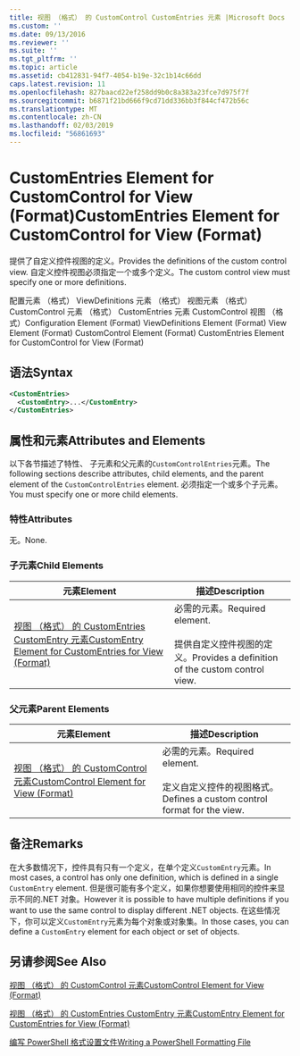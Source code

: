 ```yaml
---
title: 视图 （格式） 的 CustomControl CustomEntries 元素 |Microsoft Docs
ms.custom: ''
ms.date: 09/13/2016
ms.reviewer: ''
ms.suite: ''
ms.tgt_pltfrm: ''
ms.topic: article
ms.assetid: cb412831-94f7-4054-b19e-32c1b14c66dd
caps.latest.revision: 11
ms.openlocfilehash: 827baacd22ef258dd9b0c8a383a23fce7d975f7f
ms.sourcegitcommit: b6871f21bd666f9cd71dd336bb3f844cf472b56c
ms.translationtype: MT
ms.contentlocale: zh-CN
ms.lasthandoff: 02/03/2019
ms.locfileid: "56861693"
---
```

# <a name="customentries-element-for-customcontrol-for-view-format"></a><span data-ttu-id="227c9-102">CustomEntries Element for CustomControl for View (Format)</span><span class="sxs-lookup"><span data-stu-id="227c9-102">CustomEntries Element for CustomControl for View (Format)</span></span>

<span data-ttu-id="227c9-103">提供了自定义控件视图的定义。</span><span class="sxs-lookup"><span data-stu-id="227c9-103">Provides the definitions of the custom control view.</span></span> <span data-ttu-id="227c9-104">自定义控件视图必须指定一个或多个定义。</span><span class="sxs-lookup"><span data-stu-id="227c9-104">The custom control view must specify one or more definitions.</span></span>

<span data-ttu-id="227c9-105">配置元素 （格式） ViewDefinitions 元素 （格式） 视图元素 （格式） CustomControl 元素 （格式） CustomEntries 元素 CustomControl 视图 （格式）</span><span class="sxs-lookup"><span data-stu-id="227c9-105">Configuration Element (Format) ViewDefinitions Element (Format) View Element (Format) CustomControl Element (Format) CustomEntries Element for CustomControl for View (Format)</span></span>

## <a name="syntax"></a><span data-ttu-id="227c9-106">语法</span><span class="sxs-lookup"><span data-stu-id="227c9-106">Syntax</span></span>

```xml
<CustomEntries>
  <CustomEntry>...</CustomEntry>
</CustomEntries>
```

## <a name="attributes-and-elements"></a><span data-ttu-id="227c9-107">属性和元素</span><span class="sxs-lookup"><span data-stu-id="227c9-107">Attributes and Elements</span></span>

<span data-ttu-id="227c9-108">以下各节描述了特性、 子元素和父元素的`CustomControlEntries`元素。</span><span class="sxs-lookup"><span data-stu-id="227c9-108">The following sections describe attributes, child elements, and the parent element of the `CustomControlEntries` element.</span></span> <span data-ttu-id="227c9-109">必须指定一个或多个子元素。</span><span class="sxs-lookup"><span data-stu-id="227c9-109">You must specify one or more child elements.</span></span>

### <a name="attributes"></a><span data-ttu-id="227c9-110">特性</span><span class="sxs-lookup"><span data-stu-id="227c9-110">Attributes</span></span>

<span data-ttu-id="227c9-111">无。</span><span class="sxs-lookup"><span data-stu-id="227c9-111">None.</span></span>

### <a name="child-elements"></a><span data-ttu-id="227c9-112">子元素</span><span class="sxs-lookup"><span data-stu-id="227c9-112">Child Elements</span></span>

|<span data-ttu-id="227c9-113">元素</span><span class="sxs-lookup"><span data-stu-id="227c9-113">Element</span></span>|<span data-ttu-id="227c9-114">描述</span><span class="sxs-lookup"><span data-stu-id="227c9-114">Description</span></span>|
|-------------|-----------------|
|[<span data-ttu-id="227c9-115">视图 （格式） 的 CustomEntries CustomEntry 元素</span><span class="sxs-lookup"><span data-stu-id="227c9-115">CustomEntry Element for CustomEntries for View (Format)</span></span>](./customentry-element-for-customentries-for-customcontrol-for-view-format.md)|<span data-ttu-id="227c9-116">必需的元素。</span><span class="sxs-lookup"><span data-stu-id="227c9-116">Required element.</span></span><br /><br /> <span data-ttu-id="227c9-117">提供自定义控件视图的定义。</span><span class="sxs-lookup"><span data-stu-id="227c9-117">Provides a definition of the custom control view.</span></span>|

### <a name="parent-elements"></a><span data-ttu-id="227c9-118">父元素</span><span class="sxs-lookup"><span data-stu-id="227c9-118">Parent Elements</span></span>

|<span data-ttu-id="227c9-119">元素</span><span class="sxs-lookup"><span data-stu-id="227c9-119">Element</span></span>|<span data-ttu-id="227c9-120">描述</span><span class="sxs-lookup"><span data-stu-id="227c9-120">Description</span></span>|
|-------------|-----------------|
|[<span data-ttu-id="227c9-121">视图 （格式） 的 CustomControl 元素</span><span class="sxs-lookup"><span data-stu-id="227c9-121">CustomControl Element for View (Format)</span></span>](./customcontrol-element-for-view-format.md)|<span data-ttu-id="227c9-122">必需的元素。</span><span class="sxs-lookup"><span data-stu-id="227c9-122">Required element.</span></span><br /><br /> <span data-ttu-id="227c9-123">定义自定义控件的视图格式。</span><span class="sxs-lookup"><span data-stu-id="227c9-123">Defines a custom control format for the view.</span></span>|

## <a name="remarks"></a><span data-ttu-id="227c9-124">备注</span><span class="sxs-lookup"><span data-stu-id="227c9-124">Remarks</span></span>

<span data-ttu-id="227c9-125">在大多数情况下，控件具有只有一个定义，在单个定义`CustomEntry`元素。</span><span class="sxs-lookup"><span data-stu-id="227c9-125">In most cases, a control has only one definition, which is defined in a single `CustomEntry` element.</span></span> <span data-ttu-id="227c9-126">但是很可能有多个定义，如果你想要使用相同的控件来显示不同的.NET 对象。</span><span class="sxs-lookup"><span data-stu-id="227c9-126">However it is possible to have multiple definitions if you want to use the same control to display different .NET objects.</span></span> <span data-ttu-id="227c9-127">在这些情况下，你可以定义`CustomEntry`元素为每个对象或对象集。</span><span class="sxs-lookup"><span data-stu-id="227c9-127">In those cases, you can define a `CustomEntry` element for each object or set of objects.</span></span>

## <a name="see-also"></a><span data-ttu-id="227c9-128">另请参阅</span><span class="sxs-lookup"><span data-stu-id="227c9-128">See Also</span></span>

[<span data-ttu-id="227c9-129">视图 （格式） 的 CustomControl 元素</span><span class="sxs-lookup"><span data-stu-id="227c9-129">CustomControl Element for View (Format)</span></span>](./customcontrol-element-for-view-format.md)

[<span data-ttu-id="227c9-130">视图 （格式） 的 CustomEntries CustomEntry 元素</span><span class="sxs-lookup"><span data-stu-id="227c9-130">CustomEntry Element for CustomEntries for View (Format)</span></span>](./customentry-element-for-customentries-for-customcontrol-for-view-format.md)

[<span data-ttu-id="227c9-131">编写 PowerShell 格式设置文件</span><span class="sxs-lookup"><span data-stu-id="227c9-131">Writing a PowerShell Formatting File</span></span>](./writing-a-powershell-formatting-file.md)
